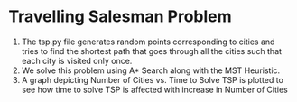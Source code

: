 # Travelling Salesman Problem

1) The tsp.py file generates random points corresponding to cities and tries to find the shortest
path that goes through all the cities such that each city is visited only once.
2) We solve this problem using A* Search along with the MST Heuristic.
3) A graph depicting Number of Cities vs. Time to Solve TSP is plotted to see how time to solve TSP
is affected with increase in Number of Cities

